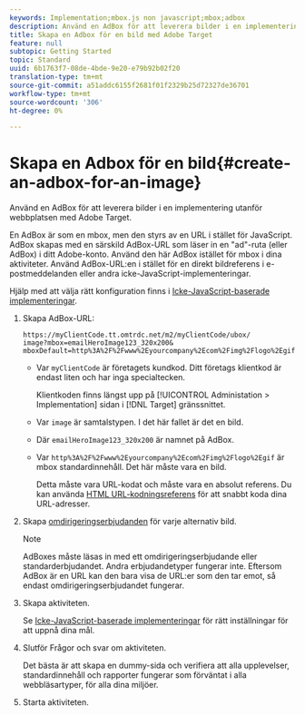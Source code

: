 ```yaml
---
keywords: Implementation;mbox.js non javascript;mbox;adbox
description: Använd en AdBox för att leverera bilder i en implementering utanför webbplatsen med Adobe Target.
title: Skapa en Adbox för en bild med Adobe Target
feature: null
subtopic: Getting Started
topic: Standard
uuid: 6b1763f7-08de-4bde-9e20-e79b92b02f20
translation-type: tm+mt
source-git-commit: a51addc6155f2681f01f2329b25d72327de36701
workflow-type: tm+mt
source-wordcount: '306'
ht-degree: 0%

---
```



# Skapa en Adbox för en bild{#create-an-adbox-for-an-image}

Använd en AdBox för att leverera bilder i en implementering utanför webbplatsen med Adobe Target.

En AdBox är som en mbox, men den styrs av en URL i stället för JavaScript. AdBox skapas med en särskild AdBox-URL som läser in en &quot;ad&quot;-ruta (eller AdBox) i ditt Adobe-konto. Använd den här AdBox istället för mbox i dina aktiviteter. Använd AdBox-URL:en i stället för en direkt bildreferens i e-postmeddelanden eller andra icke-JavaScript-implementeringar.

Hjälp med att välja rätt konfiguration finns i [Icke-JavaScript-baserade implementeringar](../../c-implementing-target/c-non-javascript-based-implementation/non-javascript-based-implementation.md#concept_4799C58B081A43F6B3B8CC25A8D5D7C4).

1. Skapa AdBox-URL:

   ```
   https://myClientCode.tt.omtrdc.net/m2/myClientCode/ubox/
   image?mbox=emailHeroImage123_320x200&
   mboxDefault=http%3A%2F%2Fwww%2Eyourcompany%2Ecom%2Fimg%2Flogo%2Egif
   ```

   * Var `myClientCode` är företagets kundkod. Ditt företags klientkod är endast liten och har inga specialtecken.

      Klientkoden finns längst upp på [!UICONTROL Administation > Implementation] sidan i [!DNL Target] gränssnittet.

   * Var `image` är samtalstypen. I det här fallet är det en bild.

   * Där `emailHeroImage123_320x200` är namnet på AdBox.

   * Var `http%3A%2F%2Fwww%2Eyourcompany%2Ecom%2Fimg%2Flogo%2Egif` är mbox standardinnehåll. Det här måste vara en bild.

      Detta måste vara URL-kodat och måste vara en absolut referens. Du kan använda [HTML URL-kodningsreferens](https://www.w3schools.com/tags/ref_urlencode.asp) för att snabbt koda dina URL-adresser.

1. Skapa [omdirigeringserbjudanden](../../c-experiences/c-manage-content/offer-redirect.md#task_33C80CD722564303B687948261484F94) för varje alternativ bild.

   >[!NOTE]
   >
   >AdBoxes måste läsas in med ett omdirigeringserbjudande eller standarderbjudandet. Andra erbjudandetyper fungerar inte. Eftersom AdBox är en URL kan den bara visa de URL:er som den tar emot, så endast omdirigeringserbjudandet fungerar.

1. Skapa aktiviteten.

   Se [Icke-JavaScript-baserade implementeringar](../../c-implementing-target/c-non-javascript-based-implementation/non-javascript-based-implementation.md#concept_4799C58B081A43F6B3B8CC25A8D5D7C4) för rätt inställningar för att uppnå dina mål.
1. Slutför Frågor och svar om aktiviteten.

   Det bästa är att skapa en dummy-sida och verifiera att alla upplevelser, standardinnehåll och rapporter fungerar som förväntat i alla webbläsartyper, för alla dina miljöer.

1. Starta aktiviteten.
